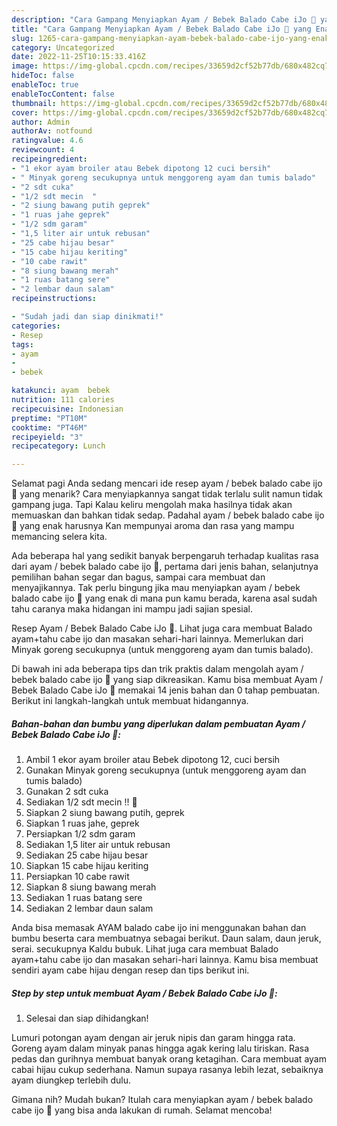 ```yaml
---
description: "Cara Gampang Menyiapkan Ayam / Bebek Balado Cabe iJo 🥰 yang Enak"
title: "Cara Gampang Menyiapkan Ayam / Bebek Balado Cabe iJo 🥰 yang Enak"
slug: 1265-cara-gampang-menyiapkan-ayam-bebek-balado-cabe-ijo-yang-enak
category: Uncategorized
date: 2022-11-25T10:15:33.416Z
image: https://img-global.cpcdn.com/recipes/33659d2cf52b77db/680x482cq70/ayam-bebek-balado-cabe-ijo-foto-resep-utama.jpg
hideToc: false
enableToc: true
enableTocContent: false
thumbnail: https://img-global.cpcdn.com/recipes/33659d2cf52b77db/680x482cq70/ayam-bebek-balado-cabe-ijo-foto-resep-utama.jpg
cover: https://img-global.cpcdn.com/recipes/33659d2cf52b77db/680x482cq70/ayam-bebek-balado-cabe-ijo-foto-resep-utama.jpg
author: Admin
authorAv: notfound
ratingvalue: 4.6
reviewcount: 4
recipeingredient:
- "1 ekor ayam broiler atau Bebek dipotong 12 cuci bersih"
- " Minyak goreng secukupnya untuk menggoreng ayam dan tumis balado"
- "2 sdt cuka"
- "1/2 sdt mecin  "
- "2 siung bawang putih geprek"
- "1 ruas jahe geprek"
- "1/2 sdm garam"
- "1,5 liter air untuk rebusan"
- "25 cabe hijau besar"
- "15 cabe hijau keriting"
- "10 cabe rawit"
- "8 siung bawang merah"
- "1 ruas batang sere"
- "2 lembar daun salam"
recipeinstructions:

- "Sudah jadi dan siap dinikmati!"
categories:
- Resep
tags:
- ayam
- 
- bebek

katakunci: ayam  bebek 
nutrition: 111 calories
recipecuisine: Indonesian
preptime: "PT10M"
cooktime: "PT46M"
recipeyield: "3"
recipecategory: Lunch

---
```



Selamat pagi Anda sedang mencari ide resep ayam / bebek balado cabe ijo 🥰 yang menarik? Cara menyiapkannya sangat tidak terlalu sulit namun tidak gampang juga. Tapi Kalau keliru mengolah maka hasilnya tidak akan memuaskan dan bahkan tidak sedap. Padahal ayam / bebek balado cabe ijo 🥰 yang enak harusnya Kan mempunyai aroma dan rasa yang mampu memancing selera kita.


Ada beberapa hal yang sedikit banyak berpengaruh terhadap kualitas rasa dari ayam / bebek balado cabe ijo 🥰, pertama dari jenis bahan, selanjutnya pemilihan bahan segar dan bagus, sampai cara membuat dan menyajikannya. Tak perlu bingung jika mau menyiapkan ayam / bebek balado cabe ijo 🥰 yang enak di mana pun kamu berada, karena asal sudah tahu caranya maka hidangan ini mampu jadi sajian spesial.

Resep Ayam / Bebek Balado Cabe iJo 🥰. Lihat juga cara membuat Balado ayam+tahu cabe ijo dan masakan sehari-hari lainnya. Memerlukan dari Minyak goreng secukupnya (untuk menggoreng ayam dan tumis balado).


Di bawah ini ada beberapa tips dan trik praktis dalam mengolah ayam / bebek balado cabe ijo 🥰 yang siap dikreasikan. Kamu bisa membuat Ayam / Bebek Balado Cabe iJo 🥰 memakai 14 jenis bahan dan 0 tahap pembuatan. Berikut ini langkah-langkah untuk membuat hidangannya.

<!--inarticleads1-->

##### Bahan-bahan dan bumbu yang diperlukan dalam pembuatan Ayam / Bebek Balado Cabe iJo 🥰:

1. Ambil 1 ekor ayam broiler atau Bebek dipotong 12, cuci bersih
1. Gunakan  Minyak goreng secukupnya (untuk menggoreng ayam dan tumis balado)
1. Gunakan 2 sdt cuka
1. Sediakan 1/2 sdt mecin !! 🥰
1. Siapkan 2 siung bawang putih, geprek
1. Siapkan 1 ruas jahe, geprek
1. Persiapkan 1/2 sdm garam
1. Sediakan 1,5 liter air untuk rebusan
1. Sediakan 25 cabe hijau besar
1. Siapkan 15 cabe hijau keriting
1. Persiapkan 10 cabe rawit
1. Siapkan 8 siung bawang merah
1. Sediakan 1 ruas batang sere
1. Sediakan 2 lembar daun salam


Anda bisa memasak AYAM balado cabe ijo ini menggunakan bahan dan bumbu beserta cara membuatnya sebagai berikut. Daun salam, daun jeruk, serai. secukupnya Kaldu bubuk. Lihat juga cara membuat Balado ayam+tahu cabe ijo dan masakan sehari-hari lainnya. Kamu bisa membuat sendiri ayam cabe hijau dengan resep dan tips berikut ini. 

<!--inarticleads2-->

##### Step by step untuk membuat Ayam / Bebek Balado Cabe iJo 🥰:


1. Selesai dan siap dihidangkan!

Lumuri potongan ayam dengan air jeruk nipis dan garam hingga rata. Goreng ayam dalam minyak panas hingga agak kering lalu tiriskan. Rasa pedas dan gurihnya membuat banyak orang ketagihan. Cara membuat ayam cabai hijau cukup sederhana. Namun supaya rasanya lebih lezat, sebaiknya ayam diungkep terlebih dulu. 

Gimana nih? Mudah bukan? Itulah cara menyiapkan ayam / bebek balado cabe ijo 🥰 yang bisa anda lakukan di rumah. Selamat mencoba!
